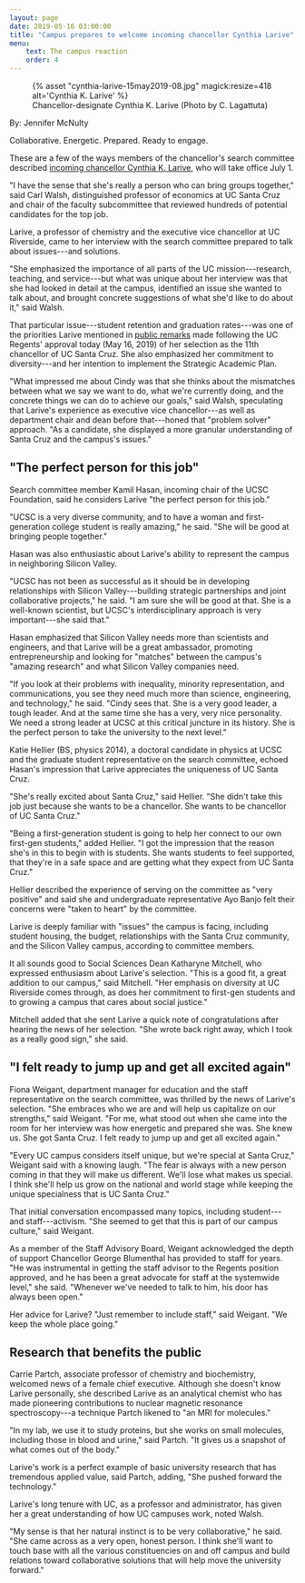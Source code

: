 ```yaml
---
layout: page
date: 2019-05-16 03:00:00
title: "Campus prepares to welcome incoming chancellor Cynthia Larive"
menu:
    text: The campus reaction
    order: 4
---
```


<figure class="lead-image article-image">
    {% asset "cynthia-larive-15may2019-08.jpg" magick:resize=418 alt='Cynthia K. Larive' %}
    <figcaption class="caption">Chancellor-designate Cynthia K. Larive (Photo by C. Lagattuta)</figcaption>
</figure>

By: Jennifer McNulty 

Collaborative. Energetic. Prepared. Ready to engage.

These are a few of the ways members of the chancellor's search committee described [incoming chancellor Cynthia K. Larive](https://leadership.ucsc.edu/announcements/ucop/), who will take office July 1.

"I have the sense that she's really a person who can bring groups together," said Carl Walsh, distinguished professor of economics at UC Santa Cruz and chair of the faculty subcommittee that reviewed hundreds of potential candidates for the top job.

Larive, a professor of chemistry and the executive vice chancellor at UC Riverside, came to her interview with the search committee prepared to talk about issues---and solutions.

"She emphasized the importance of all parts of the UC mission---research, teaching, and service---but what was unique about her interview was that she had looked in detail at the campus, identified an issue she wanted to talk about, and brought concrete suggestions of what she'd like to do about it," said Walsh.

That particular issue---student retention and graduation rates---was one of the priorities Larive mentioned in [public remarks](https://leadership.ucsc.edu/announcements/remarks/) made following the UC Regents' approval today (May 16, 2019) of her selection as the 11th chancellor of UC Santa Cruz. She also emphasized her commitment to diversity---and her intention to implement the Strategic Academic Plan.

"What impressed me about Cindy was that she thinks about the mismatches between what we say we want to do, what we're currently doing, and the concrete things we can do to achieve our goals," said Walsh, speculating that Larive's experience as executive vice chancellor---as well as department chair and dean before that---honed that "problem solver" approach. "As a candidate, she displayed a more granular understanding of Santa Cruz and the campus's issues."

## "The perfect person for this job"

Search committee member Kamil Hasan, incoming chair of the UCSC Foundation, said he considers Larive "the perfect person for this job."

"UCSC is a very diverse community, and to have a woman and first-generation college student is really amazing," he said. "She will be good at bringing people together."

Hasan was also enthusiastic about Larive's ability to represent the campus in neighboring Silicon Valley.

"UCSC has not been as successful as it should be in developing relationships with Silicon Valley---building strategic partnerships and joint collaborative projects," he said. "I am sure she will be good at that. She is a well-known scientist, but UCSC's interdisciplinary approach is very important---she said that."

Hasan emphasized that Silicon Valley needs more than scientists and engineers, and that Larive will be a great ambassador, promoting entrepreneurship and looking for "matches" between the campus's "amazing research" and what Silicon Valley companies need.

"If you look at their problems with inequality, minority representation, and communications, you see they need much more than science, engineering, and technology," he said. "Cindy sees that. She is a very good leader, a tough leader. And at the same time she has a very, very nice personality. We need a strong leader at UCSC at this critical juncture in its history. She is the perfect person to take the university to the next level."

Katie Hellier (BS, physics 2014), a doctoral candidate in physics at UCSC and the graduate student representative on the search committee, echoed Hasan's impression that Larive appreciates the uniqueness of UC Santa Cruz.

"She's really excited about Santa Cruz," said Hellier. "She didn't take this job just because she wants to be a chancellor. She wants to be chancellor of UC Santa Cruz."

"Being a first-generation student is going to help her connect to our own first-gen students," added Hellier. "I got the impression that the reason she's in this to begin with is students. She wants students to feel supported, that they're in a safe space and are getting what they expect from UC Santa Cruz."

Hellier described the experience of serving on the committee as "very positive" and said she and undergraduate representative Ayo Banjo felt their concerns were "taken to heart" by the committee.

Larive is deeply familiar with "issues" the campus is facing, including student housing, the budget, relationships with the Santa Cruz community, and the Silicon Valley campus, according to committee members.

It all sounds good to Social Sciences Dean Katharyne Mitchell, who expressed enthusiasm about Larive's selection. "This is a good fit, a great addition to our campus," said Mitchell. "Her emphasis on diversity at UC Riverside comes through, as does her commitment to first-gen students and to growing a campus that cares about social justice."

Mitchell added that she sent Larive a quick note of congratulations after hearing the news of her selection. "She wrote back right away, which I took as a really good sign," she said.

## "I felt ready to jump up and get all excited again"

Fiona Weigant, department manager for education and the staff representative on the search committee, was thrilled by the news of Larive's selection. "She embraces who we are and will help us capitalize on our strengths," said Weigant. "For me, what stood out when she came into the room for her interview was how energetic and prepared she was. She knew us. She got Santa Cruz. I felt ready to jump up and get all excited again."

"Every UC campus considers itself unique, but we're special at Santa Cruz," Weigant said with a knowing laugh. "The fear is always with a new person coming in that they will make us different. We'll lose what makes us special. I think she'll help us grow on the national and world stage while keeping the unique specialness that is UC Santa Cruz."

That initial conversation encompassed many topics, including student---and staff---activism. "She seemed to get that this is part of our campus culture," said Weigant.

As a member of the Staff Advisory Board, Weigant acknowledged the depth of support Chancellor George Blumenthal has provided to staff for years. "He was instrumental in getting the staff advisor to the Regents position approved, and he has been a great advocate for staff at the systemwide level," she said. "Whenever we've needed to talk to him, his door has always been open."

Her advice for Larive? "Just remember to include staff," said Weigant. "We keep the whole place going."

## Research that benefits the public

Carrie Partch, associate professor of chemistry and biochemistry, welcomed news of a female chief executive. Although she doesn't know Larive personally, she described Larive as an analytical chemist who has made pioneering contributions to nuclear magnetic resonance spectroscopy---a technique Partch likened to "an MRI for molecules."

"In my lab, we use it to study proteins, but she works on small molecules, including those in blood and urine," said Partch. "It gives us a snapshot of what comes out of the body."

Larive's work is a perfect example of basic university research that has tremendous applied value, said Partch, adding, "She pushed forward the technology."

Larive's long tenure with UC, as a professor and administrator, has given her a great understanding of how UC campuses work, noted Walsh.

"My sense is that her natural instinct is to be very collaborative," he said. "She came across as a very open, honest person. I think she'll want to touch base with all the various constituencies on and off campus and build relations toward collaborative solutions that will help move the university forward."
